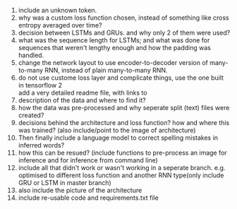 <ol>
<li>include an unknown token.</li>
<li>why was a custom loss function chosen, instead of something like cross entropy averaged over time?</li>
<li>decision between LSTMs and GRUs. and why only 2 of them were used?</li>
<li>what was the sequence length for LSTMs; and what was done for sequences that weren't lengthy enough and how the padding was handled.</li>
<li>change the network layout to use encoder-to-decoder version of many-to-many RNN, instead of plain many-to-many RNN.</li>
<li>do not use custome loss layer and complicate things, use the one built in tensorflow 2</li>
add a very detailed readme file, with links to
<li>description of the data and where to find it?</li>
<li>how the data was pre-processed and why seperate split (text) files were created?</li>
<li>decisions behind the architecture and loss function? how and where this was trained? (also include/point to the image of architecture)</li>
<li>Then finally include a language model to correct spelling mistakes in inferred words?</li>
<li>how this can be resued? (include functions to pre-process an image for inference and for inference from command line)</li>
<li>include all that didn't work or wasn't working in a seperate branch. e.g. optimised to different loss function and another RNN type(only include GRU or LSTM in master branch)</li>
<li>also include the picture of the architecture</li>
<li>include re-usable code and requirements.txt file</li>
</ol>
